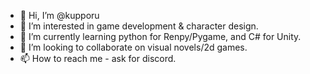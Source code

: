 - 👋 Hi, I’m @kupporu
- 👀 I’m interested in game development & character design.
- 🌱 I’m currently learning python for Renpy/Pygame, and C# for Unity.
- 💞️ I’m looking to collaborate on visual novels/2d games.
- 📫 How to reach me - ask for discord.

<!---
kupporu/kupporu is a ✨ special ✨ repository because its `README.md` (this file) appears on your GitHub profile.
You can click the Preview link to take a look at your changes.
--->
